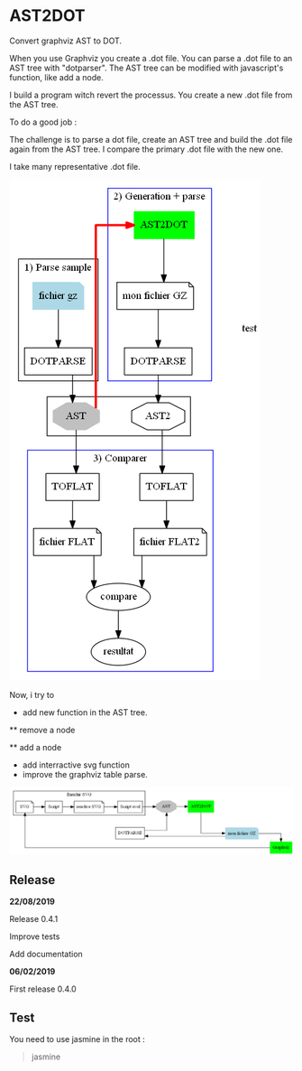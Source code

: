 # AST2DOT
Convert graphviz AST to DOT.

When you use Graphviz you create a .dot file.
You can parse a .dot file to an AST tree with "dotparser".
The AST tree can be modified with javascript's function, like add a node.

I build a program witch revert the processus.
You create a new .dot file from the AST tree.

To do a good job :

The challenge is to parse a dot file, create an AST tree and build the .dot file again from the AST tree.
I compare the primary .dot file with the new one.

I take many representative .dot file.


![Process of test](./documentation/description3.png)


Now, i try to 
* add new function in the AST tree.

** remove a node

** add a node

* add interractive svg function
* improve the graphviz table parse.

![The road](./documentation/chaine.png)

Release
-----------------

**22/08/2019**

Release 0.4.1

Improve tests

Add documentation

**06/02/2019**

First release 0.4.0

Test
-----------------
You need to use jasmine
in the root :
>jasmine
